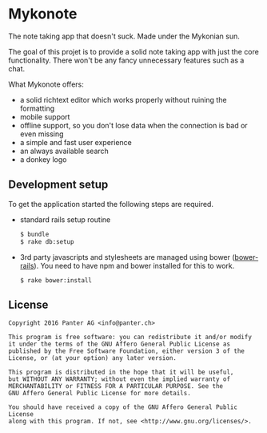 # Mykonote

The note taking app that doesn't suck. Made under the Mykonian sun.

The goal of this projet is to provide a solid note taking app with just the
core functionality. There won't be any fancy unnecessary features such as a
chat.

What Mykonote offers:

* a solid richtext editor which works properly without ruining the formatting
* mobile support
* offline support, so you don't lose data when the connection is bad or even
  missing
* a simple and fast user experience
* an always available search
* a donkey logo

## Development setup

To get the application started the following steps are required.

* standard rails setup routine

  ```bash
  $ bundle
  $ rake db:setup
  ```

* 3rd party javascripts and stylesheets are managed using bower
  ([bower-rails](https://github.com/rharriso/bower-rails)). You need to have
  npm and bower installed for this to work.

  `$ rake bower:install`

## License

    Copyright 2016 Panter AG <info@panter.ch>

    This program is free software: you can redistribute it and/or modify
    it under the terms of the GNU Affero General Public License as
    published by the Free Software Foundation, either version 3 of the
    License, or (at your option) any later version.

    This program is distributed in the hope that it will be useful,
    but WITHOUT ANY WARRANTY; without even the implied warranty of
    MERCHANTABILITY or FITNESS FOR A PARTICULAR PURPOSE. See the
    GNU Affero General Public License for more details.

    You should have received a copy of the GNU Affero General Public License
    along with this program. If not, see <http://www.gnu.org/licenses/>.

